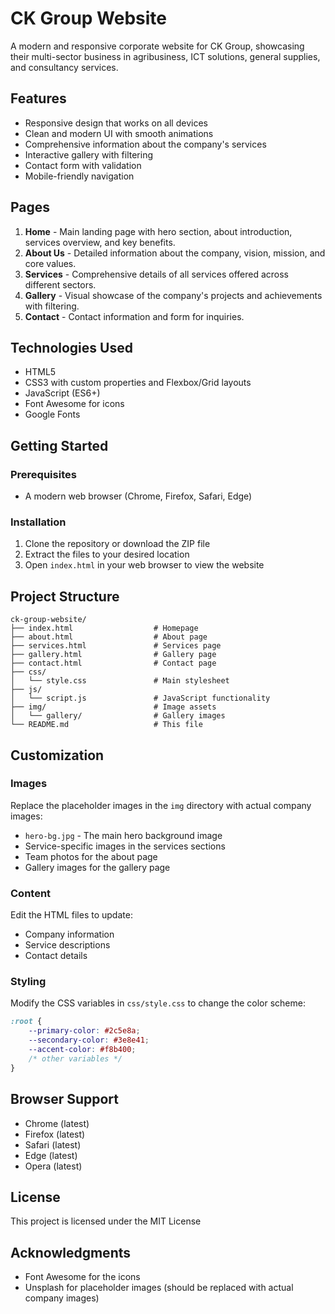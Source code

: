 # CK Group Website

A modern and responsive corporate website for CK Group, showcasing their multi-sector business in agribusiness, ICT solutions, general supplies, and consultancy services.

## Features

- Responsive design that works on all devices
- Clean and modern UI with smooth animations
- Comprehensive information about the company's services
- Interactive gallery with filtering
- Contact form with validation
- Mobile-friendly navigation

## Pages

1. **Home** - Main landing page with hero section, about introduction, services overview, and key benefits.
2. **About Us** - Detailed information about the company, vision, mission, and core values.
3. **Services** - Comprehensive details of all services offered across different sectors.
4. **Gallery** - Visual showcase of the company's projects and achievements with filtering.
5. **Contact** - Contact information and form for inquiries.

## Technologies Used

- HTML5
- CSS3 with custom properties and Flexbox/Grid layouts
- JavaScript (ES6+)
- Font Awesome for icons
- Google Fonts

## Getting Started

### Prerequisites

- A modern web browser (Chrome, Firefox, Safari, Edge)

### Installation

1. Clone the repository or download the ZIP file
2. Extract the files to your desired location
3. Open `index.html` in your web browser to view the website

## Project Structure

```
ck-group-website/
├── index.html                  # Homepage
├── about.html                  # About page
├── services.html               # Services page
├── gallery.html                # Gallery page
├── contact.html                # Contact page
├── css/
│   └── style.css               # Main stylesheet
├── js/
│   └── script.js               # JavaScript functionality
├── img/                        # Image assets
│   └── gallery/                # Gallery images
└── README.md                   # This file
```

## Customization

### Images

Replace the placeholder images in the `img` directory with actual company images:

- `hero-bg.jpg` - The main hero background image
- Service-specific images in the services sections
- Team photos for the about page
- Gallery images for the gallery page

### Content

Edit the HTML files to update:

- Company information
- Service descriptions
- Contact details

### Styling

Modify the CSS variables in `css/style.css` to change the color scheme:

```css
:root {
    --primary-color: #2c5e8a;
    --secondary-color: #3e8e41;
    --accent-color: #f8b400;
    /* other variables */
}
```

## Browser Support

- Chrome (latest)
- Firefox (latest)
- Safari (latest)
- Edge (latest)
- Opera (latest)

## License

This project is licensed under the MIT License

## Acknowledgments

- Font Awesome for the icons
- Unsplash for placeholder images (should be replaced with actual company images) 